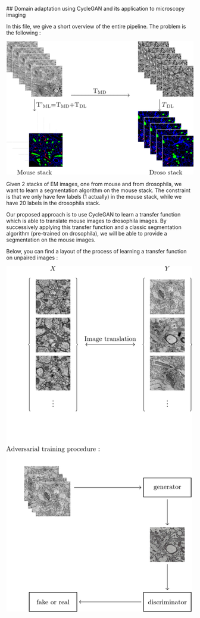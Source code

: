 ## Domain adaptation using CycleGAN and its application to microscopy imaging

In this file, we give a short overview of the entire pipeline.
The problem is the following :

<img src="https://github.com/MarvinLavechin/daem/blob/master/examples/transfer/pipeline.png" width="600">

Given 2 stacks of EM images, one from mouse and from drosophila, we want to learn a segmentation algorithm on the mouse stack.
The constraint is that we only have few labels (1 actually) in the mouse stack, while we have 20 labels in the drosophila stack.

Our proposed approach is to use CycleGAN to learn a transfer function which is able to translate mouse images to drosophila images.
By successively applying this transfer function and a classic segmentation algorithm (pre-trained on drosophila), we will be able to provide a segmentation on the mouse images.

Below, you can find a layout of the process of learning a transfer function on unpaired images :

<img src="https://github.com/MarvinLavechin/daem/blob/master/examples/transfer/figure_procedure.png" width="500">